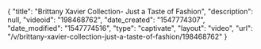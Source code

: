 {
    "title": "Brittany Xavier Collection- Just a Taste of Fashion",
    "description": null,
    "videoid": "198468762",
    "date_created": "1547774307",
    "date_modified": "1547774516",
    "type": "captivate",
    "layout": "video",
    "url": "\/v\/brittany-xavier-collection-just-a-taste-of-fashion\/198468762"
}